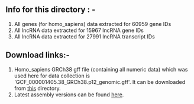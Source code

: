 ## Info for this directory : -
1. All genes (for homo_sapiens) data extracted for 60959 gene IDs
2. All lncRNA data extracted for 15967 lncRNA gene IDs
3. All lncRNA data extracted for 27991 lncRNA transcript IDs

## Download links:-
1. Homo_sapiens GRCh38 gff file (containing all numeric data) which was used here for data collection is 'GCF_000001405.38_GRCh38.p12_genomic.gff'. It can be downloaded from [this](https://drive.google.com/drive/folders/1H0uHAqJwb8kSzjFic8Tvw3uy30NlCCzG?usp=sharing) directory.</br>
2. Latest assembly versions can be found [here](https://ftp.ncbi.nlm.nih.gov/genomes/refseq/vertebrate_mammalian/Homo_sapiens/latest_assembly_versions/).

